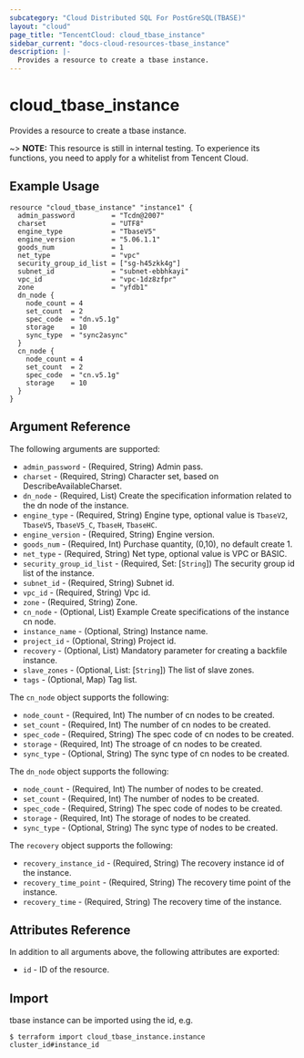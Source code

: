 ```yaml
---
subcategory: "Cloud Distributed SQL For PostGreSQL(TBASE)"
layout: "cloud"
page_title: "TencentCloud: cloud_tbase_instance"
sidebar_current: "docs-cloud-resources-tbase_instance"
description: |-
  Provides a resource to create a tbase instance.
---
```


# cloud_tbase_instance

Provides a resource to create a tbase instance.

~> **NOTE:** This resource is still in internal testing. To experience its functions, you need to apply for a whitelist from Tencent Cloud.

## Example Usage

```hcl
resource "cloud_tbase_instance" "instance1" {
  admin_password         = "Tcdn@2007"
  charset                = "UTF8"
  engine_type            = "TbaseV5"
  engine_version         = "5.06.1.1"
  goods_num              = 1
  net_type               = "vpc"
  security_group_id_list = ["sg-h45zkk4g"]
  subnet_id              = "subnet-ebbhkayi"
  vpc_id                 = "vpc-1dz8zfpr"
  zone                   = "yfdb1"
  dn_node {
    node_count = 4
    set_count  = 2
    spec_code  = "dn.v5.1g"
    storage    = 10
    sync_type  = "sync2async"
  }
  cn_node {
    node_count = 4
    set_count  = 2
    spec_code  = "cn.v5.1g"
    storage    = 10
  }
}
```

## Argument Reference

The following arguments are supported:

* `admin_password` - (Required, String) Admin pass.
* `charset` - (Required, String) Character set, based on DescribeAvailableCharset.
* `dn_node` - (Required, List) Create the specification information related to the dn node of the instance.
* `engine_type` - (Required, String) Engine type, optional value is `TbaseV2`, `TbaseV5`, `TbaseV5_C`, `TbaseH`,	`TbaseHC`.
* `engine_version` - (Required, String) Engine version.
* `goods_num` - (Required, Int) Purchase quantity, (0,10), no default create 1.
* `net_type` - (Required, String) Net type, optional value is VPC or BASIC.
* `security_group_id_list` - (Required, Set: [`String`]) The security group id list of the instance.
* `subnet_id` - (Required, String) Subnet id.
* `vpc_id` - (Required, String) Vpc id.
* `zone` - (Required, String) Zone.
* `cn_node` - (Optional, List) Example Create specifications of the instance cn node.
* `instance_name` - (Optional, String) Instance name.
* `project_id` - (Optional, String) Project id.
* `recovery` - (Optional, List) Mandatory parameter for creating a backfile instance.
* `slave_zones` - (Optional, List: [`String`]) The list of slave zones.
* `tags` - (Optional, Map) Tag list.

The `cn_node` object supports the following:

* `node_count` - (Required, Int) The number of cn nodes to be created.
* `set_count` - (Required, Int) The number of cn nodes to be created.
* `spec_code` - (Required, String) The spec code of cn nodes to be created.
* `storage` - (Required, Int) The stroage of cn nodes to be created.
* `sync_type` - (Optional, String) The sync type of cn nodes to be created.

The `dn_node` object supports the following:

* `node_count` - (Required, Int) The number of nodes to be created.
* `set_count` - (Required, Int) The number of nodes to be created.
* `spec_code` - (Required, String) The spec code of nodes to be created.
* `storage` - (Required, Int) The storage of nodes to be created.
* `sync_type` - (Optional, String) The sync type of nodes to be created.

The `recovery` object supports the following:

* `recovery_instance_id` - (Required, String) The recovery instance id of the instance.
* `recovery_time_point` - (Required, String) The recovery time point of the instance.
* `recovery_time` - (Required, String) The recovery time of the instance.

## Attributes Reference

In addition to all arguments above, the following attributes are exported:

* `id` - ID of the resource.



## Import

tbase instance can be imported using the id, e.g.
```
$ terraform import cloud_tbase_instance.instance cluster_id#instance_id
```

